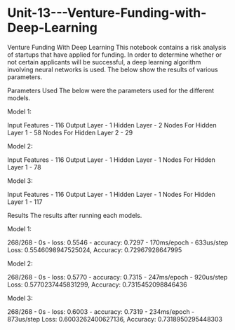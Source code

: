 # Unit-13---Venture-Funding-with-Deep-Learning
Venture Funding With Deep Learning
This notebook contains a risk analysis of startups that have applied for funding. In order to determine whether or not certain applicants will be successful, a deep learning algorithm involving neural networks is used. The below show the results of various parameters.


Parameters Used
The below were the parameters used for the different models.

Model 1:

Input Features - 116
Output Layer - 1
Hidden Layer - 2
Nodes For Hidden Layer 1 - 58
Nodes For Hidden Layer 2 - 29

Model 2:

Input Features - 116
Output Layer - 1
Hidden Layer - 1
Nodes For Hidden Layer 1 - 78

Model 3:

Input Features - 116
Output Layer - 1
Hidden Layer - 1
Nodes For Hidden Layer 1 - 117

Results
The results after running each models.

Model 1:

268/268 - 0s - loss: 0.5546 - accuracy: 0.7297 - 170ms/epoch - 633us/step
Loss: 0.5546098947525024, Accuracy: 0.72967928647995

Model 2:

268/268 - 0s - loss: 0.5770 - accuracy: 0.7315 - 247ms/epoch - 920us/step
Loss: 0.5770237445831299, Accuracy: 0.7315452098846436

Model 3:

268/268 - 0s - loss: 0.6003 - accuracy: 0.7319 - 234ms/epoch - 873us/step
Loss: 0.6003262400627136, Accuracy: 0.7318950295448303
